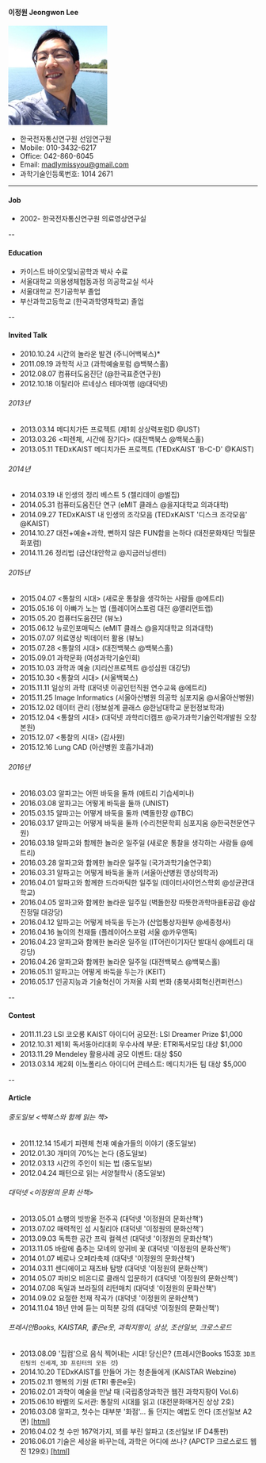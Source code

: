 #### 이정원 Jeongwon Lee
![JeongwonLee](/jeongwon_200.jpg)
* 한국전자통신연구원 선임연구원
* Mobile: 010-3432-6217
* Office: 042-860-6045
* Email: madlymissyou@gmail.com
* 과학기술인등록번호: 1014 2671

---
#### Job
* 2002-     한국전자통신연구원 의료영상연구실

--
#### Education
* 카이스트 바이오및뇌공학과 박사 수료
* 서울대학교 의용생체협동과정 의공학교실 석사
* 서울대학교 전기공학부 졸업
* 부산과학고등학교 (한국과학영재학교) 졸업

--
#### Invited Talk
* 2010.10.24 시간의 놀라운 발견 (주니어백북스)* 
* 2011.09.19 과학적 사고 (과학예술포럼 @백북스홀)
* 2012.08.07 컴퓨터도움진단 (@한국표준연구원)
* 2012.10.18 이탈리아 르네상스 테마여행 (@대덕넷)

###### 2013년
* 2013.03.14 메디치가든 프로젝트 (제1회 상상력포럼D @UST)
* 2013.03.26 <피렌체, 시간에 잠기다> (대전백북스 @백북스홀)
* 2013.05.11 TEDxKAIST 메디치가든 프로젝트 (TEDxKAIST 'B-C-D' @KAIST)

###### 2014년
* 2014.03.19 내 인생의 정리 베스트 5 (젤리데이 @벌집)
* 2014.05.31 컴퓨터도움진단 연구 (eMIT 클래스 @을지대학교 의과대학)
* 2014.09.27 TEDxKAIST 내 인생의 조각모음 (TEDxKAIST '디스크 조각모음' @KAIST)
* 2014.10.27 대전+예술+과학, 뻔하지 않은 FUN함을 논하다 (대전문화재단 막월문화포럼)
* 2014.11.26 정리법 (금산대안학교 @지금러닝센터)

###### 2015년
* 2015.04.07 <통찰의 시대> (새로운 통찰을 생각하는 사람들 @에트리)
* 2015.05.16 이 아빠가 노는 법 (플레이어스포럼 대전 @앨리먼트랩)
* 2015.05.20 컴퓨터도움진단 (뷰노)
* 2015.06.12 뉴로인포매틱스 (eMIT 클래스 @을지대학교 의과대학)
* 2015.07.07 의료영상 빅데이터 활용 (뷰노)
* 2015.07.28 <통찰의 시대> (대전백북스 @백북스홀)
* 2015.09.01 과학문화 (여성과학기술인회)
* 2015.10.03 과학과 예술 (지리산프로젝트 @성심원 대강당)
* 2015.10.30 <통찰의 시대> (서울백북스)
* 2015.11.11 일상의 과학 (대덕넷 이공인턴직원 연수교육 @에트리)
* 2015.11.25 Image Informatics (서울아산병원 의공학 심포지움 @서울아산병원)
* 2015.12.02 데이터 관리 (정보설계 클래스 @한남대학교 문헌정보학과)
* 2015.12.04 <통찰의 시대> (대덕넷 과학리더캠프 @국가과학기술인력개발원 오창본원)
* 2015.12.07 <통찰의 시대> (감사원)
* 2015.12.16 Lung CAD (아산병원 호흡기내과)

###### 2016년
* 2016.03.03 알파고는 어떤 바둑을 둘까 (에트리 기습세미나)
* 2016.03.08 알파고는 어떻게 바둑을 둘까 (UNIST)
* 2015.03.15 알파고는 어떻게 바둑을 둘까 (벽돌한장 @TBC)
* 2016.03.17 알파고는 어떻게 바둑을 둘까 (수리천문학회 심포지움 @한국천문연구원)
* 2016.03.18 알파고와 함께한 놀라운 일주일 (새로운 통찰을 생각하는 사람들 @에트리)
* 2016.03.28 알파고와 함께한 놀라운 일주일 (국가과학기술연구회)
* 2016.03.31 알파고는 어떻게 바둑을 둘까 (서울아산병원 영상의학과)
* 2016.04.01 알파고와 함께한 드라마틱한 일주일 (데이터사이언스학회 @성균관대학교)
* 2016.04.05 알파고와 함께한 놀라운 일주일 (벽돌한장 따뜻한과학마을E공감 @삼진정밀 대강당)
* 2016.04.12 알파고는 어떻게 바둑을 두는가 (산업통상자원부 @세종청사)
* 2016.04.16 놀이의 천재들 (플레이어스포럼 서울 @카우앤독)
* 2016.04.23 알파고와 함께한 놀라운 일주일 (IT어린이기자단 발대식 @에트리 대강당)
* 2016.04.26 알파고와 함께한 놀라운 일주일 (대전백북스 @백북스홀)
* 2016.05.11 알파고는 어떻게 바둑을 두는가 (KEIT)
* 2016.05.17 인공지능과 기술혁신이 가져올 사회 변화 (충북사회혁신컨퍼런스)

--
#### Contest
* 2011.11.23 LSI 코오롱 KAIST 아이디어 공모전: LSI Dreamer Prize $1,000
* 2012.10.31 제1회 독서동아리대회 우수사례 부문: ETRI독서모임 대상 $1,000
* 2013.11.29 Mendeley 활용사례 공모 이벤트: 대상 $50
* 2013.03.14 제2회 이노폴리스 아이디어 콘테스트: 메디치가든 팀 대상 $5,000

--
#### Article

###### 중도일보 <백북스와 함께 읽는 책>
* 2011.12.14 15세기 피렌체 천재 예술가들의 이야기 (중도일보)
* 2012.01.30 개미의 70%는 논다 (중도일보)
* 2012.03.13 시간의 주인이 되는 법 (중도일보)
* 2012.04.24 패턴으로 읽는 서양철학사 (중도일보)

###### 대덕넷 <이정원의 문화 산책>
* 2013.05.01 쇼팽의 빗방울 전주곡 (대덕넷 '이정원의 문화산책')
* 2013.07.02 매력적인 섬 시칠리아 (대덕넷 '이정원의 문화산책')
* 2013.09.03 독특한 공간 프릭 컬렉션 (대덕넷 '이정원의 문화산책')
* 2013.11.05 바람에 춤추는 모네의 양귀비 꽃 (대덕넷 '이정원의 문화산책')
* 2014.01.07 베로나 오페라축제 (대덕넷 '이정원의 문화산책')
* 2014.03.11 센디에이고 재즈바 탐방 (대덕넷 '이정원의 문화산책')
* 2014.05.07 파비오 비온디로 클래식 입문하기 (대덕넷 '이정원의 문화산책')
* 2014.07.08 독일과 브라질의 리턴매치 (대덕넷 '이정원의 문화산책')
* 2014.09.02 요절한 천재 작곡가 (대덕넷 '이정원의 문화산책')
* 2014.11.04 18년 만에 듣는 미적분 강의 (대덕넷 '이정원의 문화산책')

###### 프레시안Books, KAISTAR, 좋은e웃, 과학지팡이, 상상, 조선일보, 크로스로드
* 2013.08.09 '집컴'으로 음식 찍어내는 시대! 당신은? (프레시안Books 153호 `3D프린팅의 신세계`, `3D 프린터의 모든 것`)
* 2014.10.20 TEDxKAIST를 만들어 가는 청춘들에게 (KAISTAR Webzine)
* 2015.02.11 행복의 기원 (ETRI 좋은e웃)
* 2016.02.01 과학이 예술을 만날 때 (국립중앙과학관 웹진 과학지팡이 Vol.6)
* 2015.06.10 바벨의 도서관: 통찰의 시대를 읽고 (대전문화매거진 상상 2호)
* 2016.03.08 알파고, 첫수는 대부분 '화점'… 돌 던지는 예법도 안다 (조선일보 A2면) [[html]](http://news.naver.com/main/read.nhn?mode=LSD&mid=sec&sid1=105&oid=023&aid=0003151523)
* 2016.04.02 첫 수만 167억가지, 꾀를 부린 알파고 (조선일보 IF D4통판)
* 2016.06.01 기술은 세상을 바꾸는데, 과학은 어디에 쓰나? (APCTP 크로스로드 웹진 129호) [[html]](https://www.facebook.com/crossroads.apctp/posts/822209387911626)
